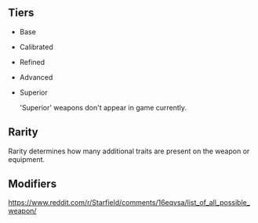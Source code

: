 ## Tiers
 - Base
 - Calibrated
 - Refined
 - Advanced
 - Superior

   'Superior' weapons don't appear in game currently.

## Rarity
Rarity determines how many additional traits are present on the weapon or equipment.

## Modifiers
https://www.reddit.com/r/Starfield/comments/16eqvsa/list_of_all_possible_weapon/
